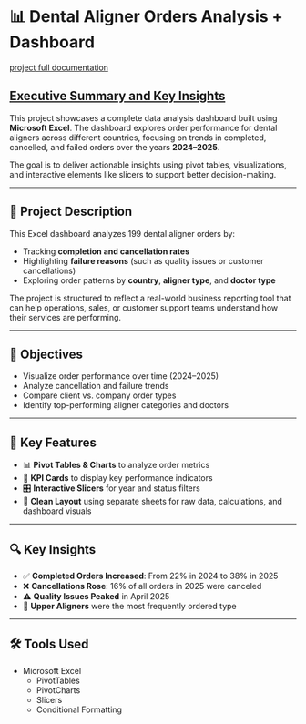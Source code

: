 # 📊 Dental Aligner Orders Analysis + Dashboard
 [project full documentation](https://www.notion.so/244424cb853680548014d86fcaedaff0?showMoveTo=true&saveParent=true)

[Executive Summary and Key Insights](https://www.notion.so/Dental-Aligner-Dataset-Key-Insights-244424cb85368065b8a9c650d29ac8bc?source=copy_link)
--- 

This project showcases a complete data analysis dashboard built using **Microsoft Excel**. The dashboard explores order performance for dental aligners across different countries, focusing on trends in completed, cancelled, and failed orders over the years **2024–2025**.

The goal is to deliver actionable insights using pivot tables, visualizations, and interactive elements like slicers to support better decision-making.

---

## 📝 Project Description

This Excel dashboard analyzes 199 dental aligner orders by:
- Tracking **completion and cancellation rates**
- Highlighting **failure reasons** (such as quality issues or customer cancellations)
- Exploring order patterns by **country**, **aligner type**, and **doctor type**

The project is structured to reflect a real-world business reporting tool that can help operations, sales, or customer support teams understand how their services are performing.

---

## 🎯 Objectives

- Visualize order performance over time (2024–2025)
- Analyze cancellation and failure trends
- Compare client vs. company order types
- Identify top-performing aligner categories and doctors

---

## 📌 Key Features

- 📊 **Pivot Tables & Charts** to analyze order metrics
- 🎯 **KPI Cards** to display key performance indicators
- 🎛️ **Interactive Slicers** for year and status filters
- 🧾 **Clean Layout** using separate sheets for raw data, calculations, and dashboard visuals


---
## 🔍 Key Insights

- ✅ **Completed Orders Increased**: From 22% in 2024 to 38% in 2025
- ❌ **Cancellations Rose**: 16% of all orders in 2025 were canceled
- ⚠️ **Quality Issues Peaked** in April 2025
- 🦷 **Upper Aligners** were the most frequently ordered type

---

## 🛠 Tools Used

- Microsoft Excel
  - PivotTables
  - PivotCharts
  - Slicers
  - Conditional Formatting

